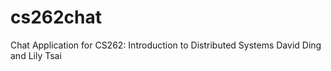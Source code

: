 # cs262chat
Chat Application for CS262: Introduction to Distributed Systems
David Ding and Lily Tsai
